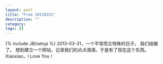 ```yaml
---
layout: post
title: "From 20130331"
description: ""
category: 
tags: []
---
```

{% include JB/setup %}
2013-03-31，一个平常而又特殊的日子。
我们结婚了。
想到建立一个网站，记录我们的点点滴滴，于是有了现在这个东西。
Xiaoxiao，I Love You！
